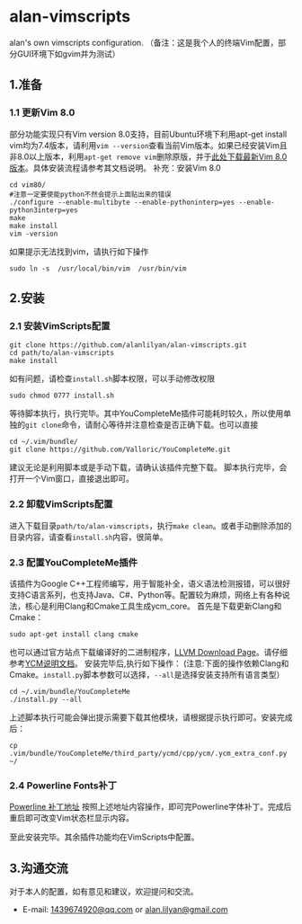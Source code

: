 # alan-vimscripts
alan's own vimscripts configuration.
（备注：这是我个人的终端Vim配置，部分GUI环境下如gvim并为测试）

## 1.准备
### 1.1 更新Vim 8.0
部分功能实现只有Vim version 8.0支持，目前Ubuntu环境下利用apt-get install vim均为7.4版本，请利用`vim --version`查看当前Vim版本。如果已经安装Vim且非8.0以上版本，利用`apt-get remove vim`删除原版，并于[此处下载最新Vim 8.0版本](https://github.com/vim/vim.git)。具体安装流程请参考其文档说明。
补充：安装Vim 8.0
```
cd vim80/ 
#注意一定要使能python不然会提示上面贴出来的错误
./configure --enable-multibyte --enable-pythoninterp=yes --enable-python3interp=yes
make
make install
vim -version
```
如果提示无法找到vim，请执行如下操作
```
sudo ln -s  /usr/local/bin/vim  /usr/bin/vim
```

## 2.安装
### 2.1 安装VimScripts配置
```
git clone https://github.com/alanlilyan/alan-vimscripts.git
cd path/to/alan-vimscripts
make install

```
如有问题，请检查`install.sh`脚本权限，可以手动修改权限
```
sudo chmod 0777 install.sh
```
等待脚本执行，执行完毕。其中YouCompleteMe插件可能耗时较久，所以使用单独的`git clone`命令，请耐心等待并注意检查是否正确下载。也可以直接
```
cd ~/.vim/bundle/
git clone https://github.com/Valloric/YouCompleteMe.git
```
建议无论是利用脚本或是手动下载，请确认该插件完整下载。
脚本执行完毕，会打开一个Vim窗口，直接退出即可。

### 2.2 卸载VimScripts配置
进入下载目录`path/to/alan-vimscripts`，执行`make clean`。或者手动删除添加的目录内容，请查看`install.sh`内容，很简单。

### 2.3 配置YouCompleteMe插件
该插件为Google C++工程师编写，用于智能补全，语义语法检测报错，可以很好支持C语言系列，也支持Java、C#、Python等。配置较为麻烦，网络上有各种说法，核心是利用Clang和Cmake工具生成ycm_core。
首先是下载更新Clang和Cmake：
```
sudo apt-get install clang cmake
```
也可以通过官方站点下载编译好的二进制程序，[LLVM Download Page](http://releases.llvm.org/download.html)。请仔细参考[YCM说明文档](https://github.com/Valloric/YouCompleteMe/blob/master/README.md)。
安装完毕后,执行如下操作：
(注意:下面的操作依赖Clang和Cmake。`install.py`脚本参数可以选择，`--all`是选择安装支持所有语言类型）
```
cd ~/.vim/bundle/YouCompleteMe
./install.py --all
```
上述脚本执行可能会弹出提示需要下载其他模块，请根据提示执行即可。安装完成后：
```
cp .vim/bundle/YouCompleteMe/third_party/ycmd/cpp/ycm/.ycm_extra_conf.py ~/
```

### 2.4 Powerline Fonts补丁
[Powerline 补丁地址](https://powerline.readthedocs.io/en/latest/installation/linux.html#font-installation)
按照上述地址内容操作，即可完Powerline字体补丁。完成后重启即可改变Vim状态栏显示内容。

至此安装完毕。其余插件功能均在VimScripts中配置。

## 3.沟通交流
对于本人的配置，如有意见和建议，欢迎提问和交流。
* E-mail: 1439674920@qq.com or alan.lilyan@gmail.com
